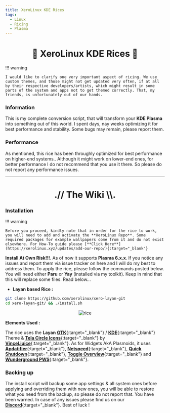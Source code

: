 ```yaml
---
title: XeroLinux KDE Rices
tags:
  - Linux
  - Ricing
  - Plasma
---
```


<h1 align="center">🎨 XeroLinux KDE Rices 🎨</h1>

!!! warning

    I would like to clarify one very important aspect of ricing. We use custom themes, and those might not get updated very often, if at all by their respective developers/artists, which might result in some parts of the system and apps not to get themed correctly. That, my friends, is unfortunately out of our hands.

### Information

This is my complete conversion script, that will transform your **KDE Plasma** into something out of this world. I spent days, nay weeks optimizing it for best performance and stability. Some bugs may remain, please report them.

### Performance

As mentioned, this rice has been throughly optimized for best performance on higher-end systems.. Although it might work on lower-end ones, for better performance I do not recommend that you use it there. So please do not report any performance issues.

---

<h1 align="center">.// The Wiki \\.</h1>

### Installation

!!! warning

    Before you proceed, kindly note that in order for the rice to work, you will need to add and activate the **XeroLinux Repo**. Some required packages for example wallpapers come from it and do not exist elsewhere. For How-To guide please [**Click Here**](https://xerolinux.xyz/updates/add-our-repo/){:target="_blank"}

**Install At Own Risk!!!**. As of now it supports **Plasma 6.x.x**. If you notice any issues and report them via issue tracker on here and I will do my best to address them. To apply the rice, please follow the commands posted below. You will need either **Paru** or **Yay** (installed via my toolkit). Keep in mind that this will replace some files. Read below...

- **Layan based Rice :**

```Bash
git clone https://github.com/xerolinux/xero-layan-git
cd xero-layan-git/ && ./install.sh
```

<p align="center">
    <img src="https://i.imgur.com/VA2tycb.jpeg" alt="rice">
</p>

**Elements Used :**

The rice uses the **Layan** [**GTK**](https://github.com/vinceliuice/Layan-gtk-theme){:target="_blank"} / [**KDE**](https://github.com/vinceliuice/Layan-kde){:target="_blank"} Theme & [**Tela Circle Icons**](https://github.com/vinceliuice/Tela-circle-icon-theme){:target="_blank"} by [**VinceLiuice**](https://github.com/vinceliuice){:target="_blank"}. As for Widgets AkA Plasmoids, it uses [**Apdatifier**](https://store.kde.org/p/2135796){:target="_blank"}, [**Netspeed**](https://store.kde.org/p/2136505){:target="_blank"}, [**Quick Shutdown**](https://store.kde.org/p/1288430){:target="_blank"},
[**Toggle Overview**](https://store.kde.org/p/2132554){:target="_blank"} and [**Wunderground PWS**](https://store.kde.org/p/2135799){:target="_blank"}.

### Backing up

The install script will backup some app settings & all system ones before applying and overriding them with new ones, you will be able to restore what you need from the backup, so please do not report that. You have been warned. In case of any issues please find us on our [**Discord**](https://discord.gg/5sqxTSuKZu){:target="_blank"}. Best of luck !

